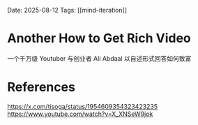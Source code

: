 Date: 2025-08-12
Tags:  [[mind-iteration]]

# Another How to Get Rich Video

一个千万级 Youtuber 与创业者 Ali Abdaal 以自述形式回答如何致富

# References
https://x.com/tisoga/status/1954609354323423235
https://www.youtube.com/watch?v=X_XNSeW9jok